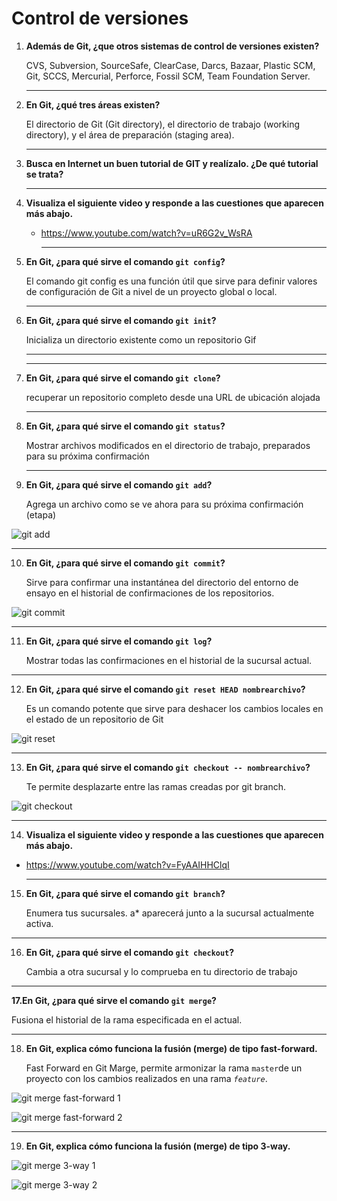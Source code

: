 # Control de versiones

1. **Además de Git, ¿que otros sistemas de control de versiones existen?**

   CVS, Subversion, SourceSafe, ClearCase, Darcs, Bazaar, Plastic SCM, Git,  SCCS, Mercurial, Perforce, Fossil SCM, Team Foundation Server.

   ------

2. **En Git, ¿qué tres áreas existen?**

   El directorio de Git (Git directory), el directorio de trabajo (working directory), y el área de preparación (staging area).

   

   ------

3. **Busca en Internet un buen tutorial de GIT y realízalo. ¿De qué tutorial se trata?**

   ------

4. **Visualiza el siguiente video y responde a las cuestiones que aparecen más abajo.**

   - https://www.youtube.com/watch?v=uR6G2v_WsRA

     ------

5. **En Git, ¿para qué sirve el comando `git config`?** 

   El comando git config es una función útil que sirve para definir valores de configuración de Git a nivel de un proyecto global o local.

   ------

6. **En Git, ¿para qué sirve el comando `git init`?** 

   Inicializa un directorio existente como un repositorio Gif

   ****

   ------

7. **En Git, ¿para qué sirve el comando `git clone`?** 

   recuperar un repositorio completo desde una URL de ubicación alojada

   

   ------

8. **En Git, ¿para qué sirve el comando `git status`?** 

   Mostrar archivos modificados en el directorio de trabajo, preparados para su próxima confirmación

   

   ------

9. **En Git, ¿para qué sirve el comando `git add`?** 

   Agrega un archivo como se ve ahora para su próxima confirmación (etapa)

![git add](http://jamj2000.github.io/entornosdesarrollo/4/assets/git-add.png)

------

10. **En Git, ¿para qué sirve el comando `git commit`?** 

    Sirve para confirmar una instantánea del directorio del entorno de ensayo en el historial de confirmaciones de los repositorios.

![git commit](http://jamj2000.github.io/entornosdesarrollo/4/assets/git-commit.png)

------

11. **En Git, ¿para qué sirve el comando `git log`?** 

    Mostrar todas las confirmaciones en el historial de la sucursal actual.

------

12. **En Git, ¿para qué sirve el comando `git reset HEAD nombrearchivo`?** 

    Es un comando potente que sirve para deshacer los cambios locales en el estado de un repositorio de Git

![git reset](http://jamj2000.github.io/entornosdesarrollo/4/assets/git-reset.png)

------

13. **En Git, ¿para qué sirve el comando `git checkout -- nombrearchivo`?** 

    Te permite desplazarte entre las ramas creadas por git branch.

![git checkout](http://jamj2000.github.io/entornosdesarrollo/4/assets/git-checkout.png)

------

14. **Visualiza el siguiente video y responde a las cuestiones que aparecen más abajo.**

- https://www.youtube.com/watch?v=FyAAIHHClqI

  ------

15. **En Git, ¿para qué sirve el comando `git branch`?** 

    Enumera tus sucursales. a* aparecerá junto a la sucursal actualmente activa.

------

16. **En Git, ¿para qué sirve el comando `git checkout`?** 

    Cambia a otra sucursal y lo comprueba en tu directorio de trabajo

------

**17.En Git, ¿para qué sirve el comando `git merge`?** 

Fusiona el historial de la rama especificada en el actual.

------

18. **En Git, explica cómo funciona la fusión (merge) de tipo fast-forward.**

    Fast Forward en Git Marge, permite armonizar la rama `master`de un proyecto con los cambios realizados en una rama *`feature`*.

![git merge fast-forward 1](http://jamj2000.github.io/entornosdesarrollo/4/assets/git-merge-fastforward1.png)

![git merge fast-forward 2](http://jamj2000.github.io/entornosdesarrollo/4/assets/git-merge-fastforward2.png)

------

19. **En Git, explica cómo funciona la fusión (merge) de tipo 3-way.**



![git merge 3-way 1](http://jamj2000.github.io/entornosdesarrollo/4/assets/git-merge-3way1.png)

![git merge 3-way 2](http://jamj2000.github.io/entornosdesarrollo/4/assets/git-merge-3way2.png)

